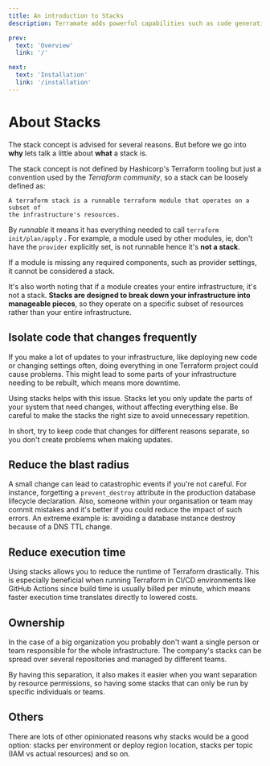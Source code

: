 ```yaml
---
title: An introduction to Stacks
description: Terramate adds powerful capabilities such as code generation, stacks, orchestration, change detection, data sharing and more to Terraform.

prev:
  text: 'Overview'
  link: '/'

next:
  text: 'Installation'
  link: '/installation'
---
```


# About Stacks

The stack concept is advised for several reasons. But before we go into
**why** lets talk a little about **what** a stack is.

The stack concept is not defined by Hashicorp's Terraform tooling but just a
convention used by the _Terraform community_, so a stack can be loosely defined as:

```
A terraform stack is a runnable terraform module that operates on a subset of
the infrastructure's resources.
```

By _runnable_ it means it has everything needed to call
`terraform init/plan/apply` . For example, a module used by other modules, ie,
don't have the `provider` explicitly set, is not runnable hence it's
**not a stack**.

If a module is missing any required components, such as provider settings,
it cannot be considered a stack.

It's also worth noting that if a module creates your entire infrastructure, it's not a stack.
**Stacks are designed to break down your infrastructure into** **manageable pieces**,
so they operate on a specific subset of resources rather than your entire infrastructure.


## Isolate code that changes frequently

If you make a lot of updates to your infrastructure, like deploying new code or changing
settings often, doing everything in one Terraform project could cause problems.
This might lead to some parts of your infrastructure needing to be rebuilt, which means
more downtime.

Using stacks helps with this issue. Stacks let you only update the parts of
your system that need changes, without affecting everything else. Be careful to
make the stacks the right size to avoid unnecessary repetition.

In short, try to keep code that changes for different reasons separate, so you
don't create problems when making updates.

## Reduce the blast radius

A small change can lead to catastrophic events if you're not careful. For instance,
forgetting a `prevent_destroy` attribute in the production database lifecycle
declaration. Also, someone within your organisation or team may commit mistakes
and it's better if you could reduce the impact of such errors.
An extreme example is: avoiding a database instance destroy because of a DNS TTL
change.

## Reduce execution time

Using stacks allows you to reduce the runtime of Terraform drastically. This is especially
beneficial when running Terraform in CI/CD environments like GitHub Actions since build
time is usually billed per minute, which means faster execution time translates directly
to lowered costs.

## Ownership

In the case of a big organization you probably don't want a single person or
team responsible for the whole infrastructure. The company's stacks can be
spread over several repositories and managed by different teams.

By having this separation, it also makes it easier when you want separation
by resource permissions, so having some stacks that can only be run by
specific individuals or teams.

## Others

There are lots of other opinionated reasons why stacks would be a good option:
stacks per environment or deploy region location, stacks per topic (IAM vs
actual resources) and so on.
